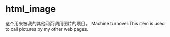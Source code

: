 # html_image
这个用来被我的其他网页调用图片的项目。
Machine turnover:This item is used to call pictures by my other web pages.
